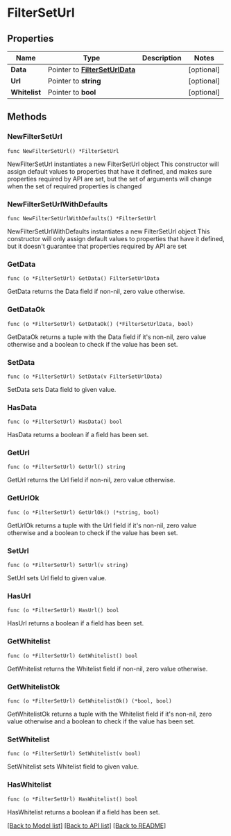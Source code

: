 # FilterSetUrl

## Properties

Name | Type | Description | Notes
------------ | ------------- | ------------- | -------------
**Data** | Pointer to [**FilterSetUrlData**](FilterSetUrlData.md) |  | [optional] 
**Url** | Pointer to **string** |  | [optional] 
**Whitelist** | Pointer to **bool** |  | [optional] 

## Methods

### NewFilterSetUrl

`func NewFilterSetUrl() *FilterSetUrl`

NewFilterSetUrl instantiates a new FilterSetUrl object
This constructor will assign default values to properties that have it defined,
and makes sure properties required by API are set, but the set of arguments
will change when the set of required properties is changed

### NewFilterSetUrlWithDefaults

`func NewFilterSetUrlWithDefaults() *FilterSetUrl`

NewFilterSetUrlWithDefaults instantiates a new FilterSetUrl object
This constructor will only assign default values to properties that have it defined,
but it doesn't guarantee that properties required by API are set

### GetData

`func (o *FilterSetUrl) GetData() FilterSetUrlData`

GetData returns the Data field if non-nil, zero value otherwise.

### GetDataOk

`func (o *FilterSetUrl) GetDataOk() (*FilterSetUrlData, bool)`

GetDataOk returns a tuple with the Data field if it's non-nil, zero value otherwise
and a boolean to check if the value has been set.

### SetData

`func (o *FilterSetUrl) SetData(v FilterSetUrlData)`

SetData sets Data field to given value.

### HasData

`func (o *FilterSetUrl) HasData() bool`

HasData returns a boolean if a field has been set.

### GetUrl

`func (o *FilterSetUrl) GetUrl() string`

GetUrl returns the Url field if non-nil, zero value otherwise.

### GetUrlOk

`func (o *FilterSetUrl) GetUrlOk() (*string, bool)`

GetUrlOk returns a tuple with the Url field if it's non-nil, zero value otherwise
and a boolean to check if the value has been set.

### SetUrl

`func (o *FilterSetUrl) SetUrl(v string)`

SetUrl sets Url field to given value.

### HasUrl

`func (o *FilterSetUrl) HasUrl() bool`

HasUrl returns a boolean if a field has been set.

### GetWhitelist

`func (o *FilterSetUrl) GetWhitelist() bool`

GetWhitelist returns the Whitelist field if non-nil, zero value otherwise.

### GetWhitelistOk

`func (o *FilterSetUrl) GetWhitelistOk() (*bool, bool)`

GetWhitelistOk returns a tuple with the Whitelist field if it's non-nil, zero value otherwise
and a boolean to check if the value has been set.

### SetWhitelist

`func (o *FilterSetUrl) SetWhitelist(v bool)`

SetWhitelist sets Whitelist field to given value.

### HasWhitelist

`func (o *FilterSetUrl) HasWhitelist() bool`

HasWhitelist returns a boolean if a field has been set.


[[Back to Model list]](../README.md#documentation-for-models) [[Back to API list]](../README.md#documentation-for-api-endpoints) [[Back to README]](../README.md)


